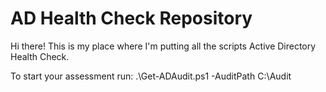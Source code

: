 # AD Health Check Repository

Hi there!
This is my place where I'm putting all the scripts Active Directory Health Check.

To start your assessment run:
  .\Get-ADAudit.ps1 -AuditPath C:\Audit 
